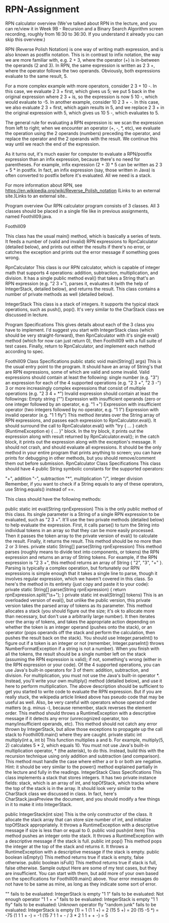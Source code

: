 # RPN-Assignment
RPN calculator overview
(We've talked about RPN in the lecture, and you can re/view it in Week 9B - Recursion and a Binary Search Algorithm screen recording, roughly from 16:30 to 36:30.  If you understand it already you can skip this overview.)

RPN (Reverse Polish Notation) is one way of writing math expression, and is also known as postfix notation.  This is in contrast to infix notation, the way we are more familiar with, e.g. 2 + 3, where the operator (+) is in-between the operands (2 and 3).  In RPN, the same expression is written as 2 3 +, where the operator follows the two operands.  Obviously, both expressions evaluate to the same result, 5.

For a more complex example with more operators, consider 2 3 + 10 -.  In this case, we evaluate 2 3 + first, which gives us 5; we put 5 back in the original expression where 2 3 + is, so the expression is now 5 10 -, which would evaluate to -5.  In another example, consider 10 2 3 + -.  In this case, we also evaluate 2 3 + first, which again results in 5, and we replace 2 3 + in the original expression with 5, which gives us 10 5 -, which evaluates to 5.

The general rule for evaluating a RPN expression is: we scan the expression from left to right; when we encounter an operator (+, -, *, etc), we evaluate the operation using the 2 operands (numbers) preceding the operator, and replace the operator and the 2 operands with the result.  We continue this way until we reach the end of the expression.

As it turns out, it's much easier for computer to evaluate a RPN/postfix expression than an infix expression, because there's no need for parentheses.  For example, infix expression (2 + 3) * 5 can be written as 2 3 + 5 * in postfix.  In fact, an infix expression (say, those written in Java) is often converted to postfix before it's evaluated.  All we need is a stack.

For more information about RPN, see https://en.wikipedia.org/wiki/Reverse_Polish_notation (Links to an external site.)Links to an external site..

Program overview
Our RPN calculator program consists of 3 classes.  All 3 classes should be placed in a single file like in previous assignments, named Foothill09.java.

Foothill09

This class has the usual main() method, which is basically a series of tests.  It feeds a number of (valid and invalid) RPN expressions to RpnCalculator (detailed below), and prints out either the results if there's no error, or catches the exception and prints out the error message if something goes wrong.

RpnCalculator
This class is our RPN calculator, which is capable of integer math that supports 4 operations: addition, subtraction, multiplication, and division.  It has a single public method eval() that takes a String that's an RPN expression (e.g. "2 3 +"), parses it, evaluates it (with the help of IntegerStack, detailed below), and returns the result.  This class contains a number of private methods as well (detailed below).

IntegerStack
This class is a stack of integers.  It supports the typical stack operations, such as push(), pop().  It's very similar to the CharStack class we discussed in lecture.

Program Specifications
This gives details about each of the 3 class you have to implement.  I'd suggest you start with IntegerStack class (which should be very straight-forward), then RpnCalculator with it's single eval() method (which for now can just return 0), then Foothill09 with a full suite of test cases.  Finally, return to RpnCalculator, and implement each method according to spec.

Foothill09 Class Specifications
public static void main(String[] args)
This is the usual entry point to the program.  It should have an array of String's that are RPN expressions, some of which are valid and some invalid.  Valid expressions should contain at least the following:
single number (e.g. "3")
an expression for each of the 4 supported operations (e.g. "2 3 +", "2 3 -")
3 or more increasingly complex expressions that consist of multiple operations (e.g. "2 3 4 + *")
Invalid expression should contain at least the followings:
Empty string ("")
Expression with insufficient operands (zero or one integer followed by an operator, e.g. "1 +")
Expression with insufficient operator (two integers followed by no operator, e.g. "1 1")
Expression with invalid operator (e.g. "1 1 fly")
This method iterates over the String array of RPN expressions, and passes each expression to RpnCalculator.eval().  It should surround the call to RpnCalculator.eval() with "try { ... } catch (RuntimeException e) { ... }" block.  In the try block, it prints out the expression along with result returned by RpnCalculator.eval(); in the catch block, it prints out the expression along with the exception's message.  It should not crash, and should evaluate all expressions.  It should be the only method in your entire program that prints anything to screen; you can have prints for debugging in other methods, but you should remove/comment them out before submission.
RpnCalculator Class Specifications
This class should have 4 public String symbolic constants for the supported operators:

"+", addition
"-", subtraction
"*", multiplication
"/", integer division
Remember, if you want to check if a String equals to any of these operators, use String.equals() instead of ==.

This class should have the following methods:

public static int eval(String rpnExpression)
This is the only public method of this class. Its single parameter is a String of a single RPN expression to be evaluated, such as "2 3 +". It'll use the two private methods (detailed below) to help evaluate the expression. First, it calls parse() to turn the String into individual tokens in an array so that they can be more easily processed. Then it passes the token array to the private version of eval() to calculate the result.  Finally, it returns the result.  This method should be no more than 2 or 3 lines.
private static String[] parse(String rpnExpression)
This method parses (roughly means to divide text into components, or tokens) the RPN expression and returns an array of String tokens. For example, if the RPN expression is "2 3 +", this method returns an array of String { "2", "3", "+" }. Parsing is typically a complex operation, but fortunately our RPN expressions is simple enough that it takes a single line to parse, though it involves regular expression, which we haven't covered in this class.  So here's the method in its entirety (just copy and paste it to your code):
private static String[] parse(String rpnExpression) {
    return rpnExpression.split("\\s+");
}
private static int eval(String[] tokens)
This is an overloaded version of eval(), but unlike the public version, this private version takes the parsed array of tokens as its parameter.  This method allocates a stack (you should figure out the size; it's ok to allocate more than necessary, but don't use a arbitrarily large number). It then iterates over the array of tokens, and takes the appropriate action depending on whether the token is an integer operand (pushes onto the stack), or an operator (pops operands off the stack and perform the calculation, then pushes the result back on the stack).  You should use Integer.parseInt() to figure out if a token is an integer or not (remember, Integer.parseInt() throws NumberFormatException if a string is not a number).  When you finish with all the tokens, the result should be a single number left on the stack (assuming the RPN expression is valid); if not, something's wrong (either in the RPN expression or your code).
Of the 4 supported operations, you can use Java's built-in operators for 3 of them: addition, subtraction, and division.  For multiplication, you must not use the Java's built-in operator *.  Instead, you'll write your own multiply() method (detailed below), and use it here to perform multiplication.
The above description should be sufficient to get you started to write code to evaluate the RPN expression.  But if you are really stuck, the wikipedia article linked above has pseudo code that may be useful as well.  Also, be very careful with operators whose operand order matters (e.g. minus -), because remember, stack reverses the element order.
This method should throws a RuntimeException with a descriptive message if it detects any error (unrecognized operator, too many/insufficient operands, etc).  This method should not catch any error thrown by IntegerStack, but allow those exceptions to propagate up the call stack to Foothill09.main() where they are caught.
private static int multiply(int a, int b)
This function multiplies a and b.  For example, multiply(5, 2) calculates 5 * 2, which equals 10.  You must not use Java's built-in multiplication operator, * (the asterisk), to do this. Instead, build this with the recursion technique using only addition and subtraction (and comparison).  This method must handle the case where either a or b or both are negative.  Hint: it should be very similar to the power() method explained partially in the lecture and fully in the readings.
IntegerStack Class Specifications
This class implements a stack that stores integers.  It has two private instance fields: stack, which is an array of int, and topOfStack, which tracks where the top of the stack is in the array.  It should look very similar to the CharStack class we discussed in class.  In fact, here's CharStack.javaPreview the document, and you should modify a few things in it to make it into IntegerStack.

public IntegerStack(int size)
This is the only constructor of the class.  It allocate the stack array that can store size number of int, and initialize topOfStack appropriately.  It throws a RuntimeException with a descriptive message if size is less than or equal to 0.
public void push(int item)
This method pushes an integer onto the stack. It throws a RuntimeException with a descriptive message if the stack is full.
public int pop()
This method pops the integer at the top of the stack and returns it. It throws a RuntimeException with a descriptive message if the stack is empty.
public boolean isEmpty()
This method returns true if stack is empty, false otherwise.
public boolean isFull()
This method returns true if stack is full, false otherwise.
Sample output
Here are some of my test cases, but they are insufficient.  You can start with them, but add more of your own based on the specifications for Foothill09.main() above.  Your error messages do not have to be same as mine, as long as they indicate some sort of error.

"" fails to be evaluated: IntegerStack is empty
"1 1" fails to be evaluated: Not enough operator
"1 1 + +" fails to be evaluated: IntegerStack is empty
"1 1 fly" fails to be evaluated: Unknown operator fly
"random junk" fails to be evaluated: IntegerStack is empty
(1) = 1
(1 1 +) = 2
(15 5 +) = 20
(15 -5 *) = -75
(1 1 1 + -) = -1
(15 7 1 1 + - / 3 * 2 1 1 + + -) = 5
